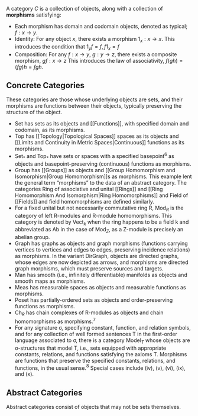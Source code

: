 A category $C$ is a collection of objects, along with a collection of **morphisms** satisfying:
- Each morphism has domain and codomain objects, denoted as typical; $f:x\to y$.
- Identity: For any object $x,$ there exists a morphism $1_x:x\to x$. This introduces the condition that $1_yf=f,f {1}_x=f$
- Composition: For any $f:x\to y$, $g:y\to z$, there exists a composite morphism, $gf:x\to z$ This introduces the law of associativity, $f(gh)=(fg)h=fgh$.
## Concrete Categories
These categories are those whose underlying objects are sets, and their morphisms are functions between their objects, typically preserving the structure of the object.
 - Set has sets as its objects and [[Functions]], with specified domain and codomain, as its morphisms.
 - Top has [[Topology|Topological Spaces]] spaces as its objects and [[Limits and Continuity in Metric Spaces|Continuous]] functions as its morphisms.
 - Set$_{*}$ and Top$_{*}$ have sets or spaces with a specified basepoint$^6$ as objects and basepoint-preserving (continuous) functions as morphisms.
 - Group has [[Groups]] as objects and [[Group Homomorphism and Isomorphism|Group Homomorphism]]s as morphisms. This example lent the general term “morphisms” to the data of an abstract category. The categories Ring of associative and unital [[Rings]] and [[Ring Homomorphism And Isomorphism|Ring Homomorphisms]] and Field of [[Fields]] and field homomorphisms are defined similarly.
 - For a fixed unital but not necessarily commutative ring R, Mod$_R$ is the category of left R-modules and R-module homomorphisms. This category is denoted by Vect$_k$ when the ring happens to be a field k and abbreviated as Ab in the case of Mod$_Z$, as a Z-module is precisely an abelian group.
 - Graph has graphs as objects and graph morphisms (functions carrying vertices to vertices and edges to edges, preserving incidence relations) as morphisms. In the variant DirGraph, objects are directed graphs, whose edges are now depicted as arrows, and morphisms are directed graph morphisms, which must preserve sources and targets.
 - Man has smooth (i.e., infinitely differentiable) manifolds as objects and smooth maps as morphisms.
 - Meas has measurable spaces as objects and measurable functions as morphisms.
 - Poset has partially-ordered sets as objects and order-preserving functions as morphisms.
 - Ch$_R$ has chain complexes of R-modules as objects and chain homomorphisms as morphisms.$^7$
- For any signature σ, specifying constant, function, and relation symbols, and for any collection of well formed sentences T in the first-order language associated to σ, there is a category Model$_T$ whose objects are σ-structures that model T, i.e., sets equipped with appropriate constants, relations, and functions satisfying the axioms T. Morphisms are functions that preserve the specified constants, relations, and functions, in the usual sense.$^8$ Special cases include (iv), (v), (vi), (ix), and (x).
## Abstract Categories
Abstract categories consist of objects that may not be sets themselves.